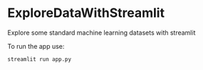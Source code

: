 # ExploreDataWithStreamlit
Explore some standard machine learning datasets with streamlit

To run the app use:
```
streamlit run app.py
```
